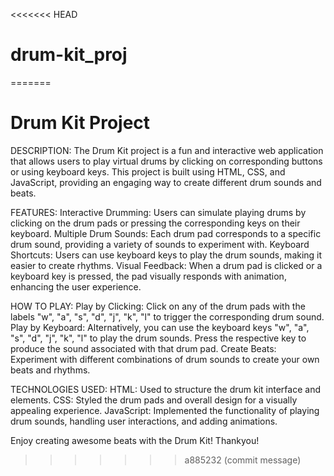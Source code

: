 <<<<<<< HEAD
# drum-kit_proj
=======
# Drum Kit Project

DESCRIPTION:
The Drum Kit project is a fun and interactive web application that allows users to play virtual drums by clicking on corresponding buttons or using keyboard keys. This project is built using HTML, CSS, and JavaScript, providing an engaging way to create different drum sounds and beats.

FEATURES:
Interactive Drumming: Users can simulate playing drums by clicking on the drum pads or pressing the corresponding keys on their keyboard.
Multiple Drum Sounds: Each drum pad corresponds to a specific drum sound, providing a variety of sounds to experiment with.
Keyboard Shortcuts: Users can use keyboard keys to play the drum sounds, making it easier to create rhythms.
Visual Feedback: When a drum pad is clicked or a keyboard key is pressed, the pad visually responds with animation, enhancing the user experience.

HOW TO PLAY:
Play by Clicking: Click on any of the drum pads with the labels "w", "a", "s", "d", "j", "k", "l" to trigger the corresponding drum sound.
Play by Keyboard: Alternatively, you can use the keyboard keys "w", "a", "s", "d", "j", "k", "l" to play the drum sounds. Press the respective key to produce the sound associated with that drum pad.
Create Beats: Experiment with different combinations of drum sounds to create your own beats and rhythms.

TECHNOLOGIES USED:
HTML: Used to structure the drum kit interface and elements.
CSS: Styled the drum pads and overall design for a visually appealing experience.
JavaScript: Implemented the functionality of playing drum sounds, handling user interactions, and adding animations.

Enjoy creating awesome beats with the Drum Kit!
Thankyou!
>>>>>>> a885232 (commit message)
